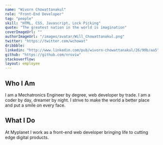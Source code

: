 ```yaml
---
name: "Wivorn Chowattanakul"
role: "Front-End Developer"
tag: "people"
skill: "HTML, CSS, Javascript, Lock Picking"
quote: "The greatest nation in the world is imagination"
coverImageUrl: ""
authorImageUrl: "/images/avatar/Will_Chowattanakul.png"
twitter: "https://twitter.com/wchowat"
dribbble:
linkedin: "http://www.linkedin.com/pub/wivorn-chowattanakul/26/90b/aa5"
github: "https://github.com/nroviw"
stackoverflow:
layout: employee
---
```


## Who I Am

I am a Mechatronics Engineer by degree, web developer by trade. I am a coder by day, dreamer by night. I strive to make the world a better place and put a smile on every face. 

## What I Do

At Myplanet I work as a front-end web developer bringing life to cutting edge digital products.
